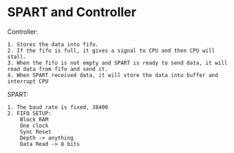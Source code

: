 SPART and Controller
=========================
Controller: 

	1. Stores the data into fifo. 
	2. If the fifo is full, it gives a signal to CPU and then CPU will stall. 
	3. When the fifo is not empty and SPART is ready to send data, it will read data from fifo and send it.
	4. When SPART received data, it will store the data into buffer and interrupt CPU

SPART: 
	
	1. The baud rate is fixed, 38400
	2. FIFO SETUP:	
	 	Block RAM
	 	One clock
	 	Sync Reset
	 	Depth -> anything
		Data Read -> 8 bits
